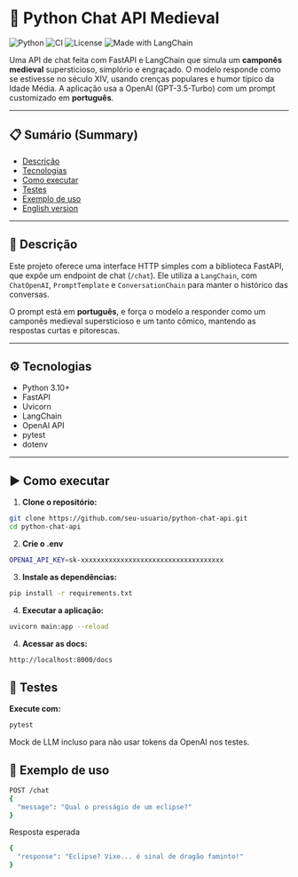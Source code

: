 # 🏰 Python Chat API Medieval

![Python](https://img.shields.io/badge/python-3.10%2B-blue)
![CI](https://github.com/fprodrigues/python-chat-api/actions/workflows/ci.yml/badge.svg)
![License](https://img.shields.io/github/license/fprodrigues/python-chat-api)
![Made with LangChain](https://img.shields.io/badge/made%20with-LangChain-purple)

Uma API de chat feita com FastAPI e LangChain que simula um **camponês medieval** supersticioso, simplório e engraçado. O modelo responde como se estivesse no século XIV, usando crenças populares e humor típico da Idade Média. A aplicação usa a OpenAI (GPT-3.5-Turbo) com um prompt customizado em **português**.

---

## 📋 Sumário (Summary)

- [Descrição](#descrição)
- [Tecnologias](#tecnologias)
- [Como executar](#como-executar)
- [Testes](#testes)
- [Exemplo de uso](#exemplo-de-uso)
- [English version](#english-version)

---

## 📜 Descrição

Este projeto oferece uma interface HTTP simples com a biblioteca FastAPI, que expõe um endpoint de chat (`/chat`). Ele utiliza a `LangChain`, com `ChatOpenAI`, `PromptTemplate` e `ConversationChain` para manter o histórico das conversas.

O prompt está em **português**, e força o modelo a responder como um camponês medieval supersticioso e um tanto cômico, mantendo as respostas curtas e pitorescas.

---

## ⚙️ Tecnologias

- Python 3.10+
- FastAPI
- Uvicorn
- LangChain
- OpenAI API
- pytest
- dotenv

---

## ▶️ Como executar

1. **Clone o repositório:**

```bash
git clone https://github.com/seu-usuario/python-chat-api.git
cd python-chat-api
```

2. **Crie o .env**

```bash
OPENAI_API_KEY=sk-xxxxxxxxxxxxxxxxxxxxxxxxxxxxxxxxxxxx
```

3. **Instale as dependências:**

```bash
pip install -r requirements.txt
```

4. **Executar a aplicação:**

```bash
uvicorn main:app --reload
```

4. **Acessar as docs:**

```bash
http://localhost:8000/docs
```

## 🧪 Testes

**Execute com:**

```bash
pytest
```
Mock de LLM incluso para não usar tokens da OpenAI nos testes.

## 💬 Exemplo de uso

```bash
POST /chat
{
  "message": "Qual o presságio de um eclipse?"
}
```
Resposta esperada
```bash
{
  "response": "Eclipse? Vixe... é sinal de dragão faminto!"
}
```